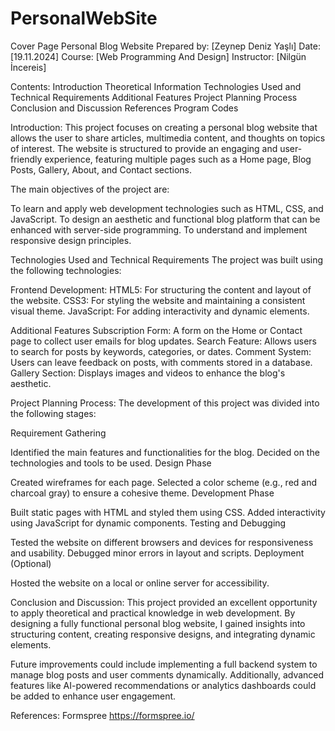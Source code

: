 # PersonalWebSite
Cover Page
Personal Blog Website
Prepared by: [Zeynep Deniz Yaşlı]
Date: [19.11.2024]
Course: [Web Programming And Design]
Instructor: [Nilgün İncereis]

Contents:
Introduction
Theoretical Information
Technologies Used and Technical Requirements
Additional Features
Project Planning Process
Conclusion and Discussion
References
Program Codes

 Introduction:
This project focuses on creating a personal blog website that allows the user to share articles, multimedia content, and thoughts on topics of interest. The website is structured to provide an engaging and user-friendly experience, featuring multiple pages such as a Home page, Blog Posts, Gallery, About, and Contact sections.

The main objectives of the project are:

To learn and apply web development technologies such as HTML, CSS, and JavaScript.
To design an aesthetic and functional blog platform that can be enhanced with server-side programming.
To understand and implement responsive design principles.

Technologies Used and Technical Requirements
The project was built using the following technologies:

Frontend Development:
HTML5: For structuring the content and layout of the website.
CSS3: For styling the website and maintaining a consistent visual theme.
JavaScript: For adding interactivity and dynamic elements.




Additional Features
Subscription Form: A form on the Home or Contact page to collect user emails for blog updates.
Search Feature: Allows users to search for posts by keywords, categories, or dates.
Comment System: Users can leave feedback on posts, with comments stored in a database.
Gallery Section: Displays images and videos to enhance the blog's aesthetic.




Project Planning Process:
The development of this project was divided into the following stages:

Requirement Gathering

Identified the main features and functionalities for the blog.
Decided on the technologies and tools to be used.
Design Phase

Created wireframes for each page.
Selected a color scheme (e.g., red and charcoal gray) to ensure a cohesive theme.
Development Phase

Built static pages with HTML and styled them using CSS.
Added interactivity using JavaScript for dynamic components.
Testing and Debugging

Tested the website on different browsers and devices for responsiveness and usability.
Debugged minor errors in layout and scripts.
Deployment (Optional)

Hosted the website on a local or online server for accessibility.




 Conclusion and Discussion:
This project provided an excellent opportunity to apply theoretical and practical knowledge in web development. By designing a fully functional personal blog website, I gained insights into structuring content, creating responsive designs, and integrating dynamic elements.

Future improvements could include implementing a full backend system to manage blog posts and user comments dynamically. Additionally, advanced features like AI-powered recommendations or analytics dashboards could be added to enhance user engagement.




References:
Formspree https://formspree.io/




